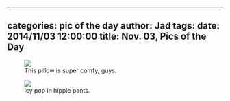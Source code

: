 
---
categories: pic of the day
author: Jad
tags: 
date: 2014/11/03 12:00:00
title: Nov. 03, Pics of the Day 
---

<figure>
<img src="/img/2014/11/03/img_20141103_070432022_medium.jpg" />
<figcaption>This pillow is super comfy, guys.</figcaption>
</figure>

<figure>
<img src="/img/2014/11/03/img_20141103_135527146_medium.jpg" />
<figcaption>Icy pop in hippie pants.</figcaption>
</figure>
